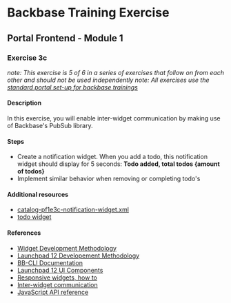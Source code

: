 # Backbase Training Exercise

## Portal Frontend - Module 1

### Exercise 3c

_note: This exercise is 5 of 6 in a series of exercises that follow on from each other and should not be used independently_
_note: All exercises use the [standard portal set-up for backbase trainings](https://my.backbase.com/resources/how-to-guides/getting-your-first-launchpad-based-portal-set-up/)_

#### Description

In this exercise, you will enable inter-widget communication by making use of Backbase's PubSub library.

#### Steps

 - Create a notification widget. When you add a todo, this notification widget should display for 5 seconds: **Todo added, total todos {amount of todos}**
 - Implement similar behavior when removing or completing todo's

#### Additional resources

 - [catalog-pf1e3c-notification-widget.xml](catalog-pf1e3c-notification-widget.xml)
 - [todo widget](../pf1e3c-todo-widget/)

#### References

 - [Widget Development Methodology](https://github.com/Backbase/methodology-widget-development)
 - [Launchpad 12 Developement Methodology](https://github.com/Backbase/methodology-launchpad-development)
 - [BB-CLI Documentation](https://www.npmjs.com/package/bb-cli)
 - [Launchpad 12 UI Components](http://launchpad.backbase.com:8080/bundles/launchpad-bundles/modules/ui/scripts/components/)
 - [Responsive widgets, how to](https://my.backbase.com/resources/how-to-guides/look-mom-responsive-widgets)
 - [Inter-widget communication](https://my.backbase.com/resources/how-to-guides/inter-widget-communication)
 - [JavaScript API reference](https://docs.backbase.com/portal/5.5.0.0/jsdocapi/index.html#!/api)
